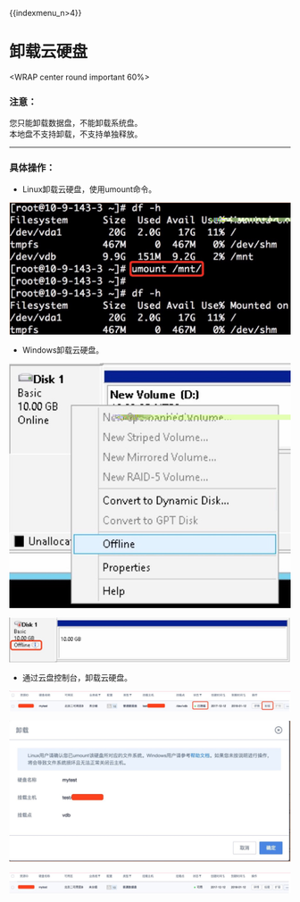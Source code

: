 {{indexmenu_n>4}}

# 卸载云硬盘

<WRAP center round important 60%>

### 注意：

您只能卸载数据盘，不能卸载系统盘。  
本地盘不支持卸载，不支持单独释放。 </WRAP>

-----

### 具体操作：

* Linux卸载云硬盘，使用umount命令。  

![](/images/userguide/image9.jpg)  
    

* Windows卸载云硬盘。  
   
![](/images/userguide/image10.jpg)  
  
![](/images/userguide/image11.jpg)  
    
* 通过云盘控制台，卸载云硬盘。  

![](/images/userguide/image12.jpg)  

![](/images/userguide/image13.jpg)  

![](/images/userguide/image14.jpg)
